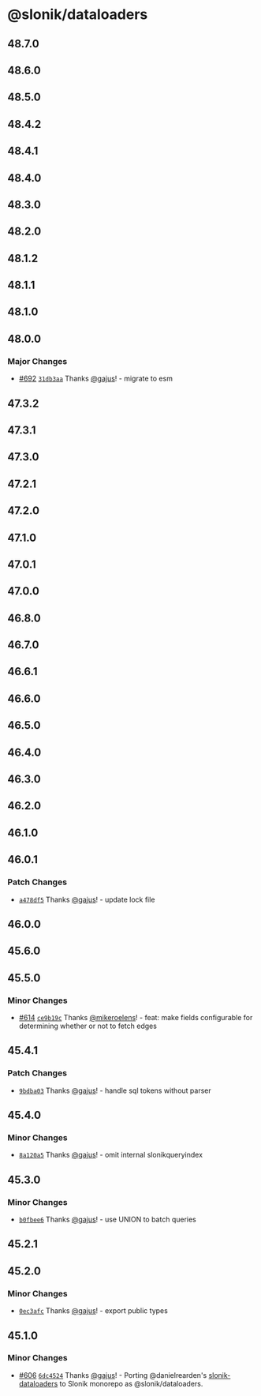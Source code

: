 # @slonik/dataloaders

## 48.7.0

## 48.6.0

## 48.5.0

## 48.4.2

## 48.4.1

## 48.4.0

## 48.3.0

## 48.2.0

## 48.1.2

## 48.1.1

## 48.1.0

## 48.0.0

### Major Changes

- [#692](https://github.com/gajus/slonik/pull/692) [`31db3aa`](https://github.com/gajus/slonik/commit/31db3aa0f0f64cd2fadfc854815d2c0e346b75be) Thanks [@gajus](https://github.com/gajus)! - migrate to esm

## 47.3.2

## 47.3.1

## 47.3.0

## 47.2.1

## 47.2.0

## 47.1.0

## 47.0.1

## 47.0.0

## 46.8.0

## 46.7.0

## 46.6.1

## 46.6.0

## 46.5.0

## 46.4.0

## 46.3.0

## 46.2.0

## 46.1.0

## 46.0.1

### Patch Changes

- [`a478df5`](https://github.com/gajus/slonik/commit/a478df56482e9f9ee6adc6489d101259c91fa89d) Thanks [@gajus](https://github.com/gajus)! - update lock file

## 46.0.0

## 45.6.0

## 45.5.0

### Minor Changes

- [#614](https://github.com/gajus/slonik/pull/614) [`ce9b19c`](https://github.com/gajus/slonik/commit/ce9b19cdcf23ec2651a1455321d7535c4ef86534) Thanks [@mikeroelens](https://github.com/mikeroelens)! - feat: make fields configurable for determining whether or not to fetch edges

## 45.4.1

### Patch Changes

- [`9bdba03`](https://github.com/gajus/slonik/commit/9bdba030355566d4db7171f495ac9bf05e688870) Thanks [@gajus](https://github.com/gajus)! - handle sql tokens without parser

## 45.4.0

### Minor Changes

- [`8a120a5`](https://github.com/gajus/slonik/commit/8a120a5d7be8895762c2421f040e51b512150ccd) Thanks [@gajus](https://github.com/gajus)! - omit internal slonikqueryindex

## 45.3.0

### Minor Changes

- [`b0fbee6`](https://github.com/gajus/slonik/commit/b0fbee640ca8fea0bcf93eafd2d541fd56341b03) Thanks [@gajus](https://github.com/gajus)! - use UNION to batch queries

## 45.2.1

## 45.2.0

### Minor Changes

- [`0ec3afc`](https://github.com/gajus/slonik/commit/0ec3afcf8ac2d7444cc0844a4347ca110159e958) Thanks [@gajus](https://github.com/gajus)! - export public types

## 45.1.0

### Minor Changes

- [#606](https://github.com/gajus/slonik/pull/606) [`6dc4524`](https://github.com/gajus/slonik/commit/6dc45241dfe1678e79e1db68ef8cf449034d296f) Thanks [@gajus](https://github.com/gajus)! - Porting @danielrearden's [slonik-dataloaders](https://github.com/danielrearden/slonik-dataloaders) to Slonik monorepo as @slonik/dataloaders.
